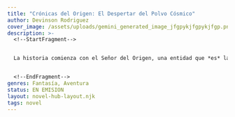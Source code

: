 ```yaml
---
title: "Crónicas del Origen: El Despertar del Polvo Cósmico"
author: Devinson Rodriguez
cover_image: /assets/uploads/gemini_generated_image_jfgpykjfgpykjfgp.png
description: >-
  <!--StartFragment-->


  La historia comienza con el Señor del Origen, una entidad que *es* la existencia misma y que, por curiosidad, decide experimentar la vida mortal. Elige nacer como Yuan Chen en la poderosa familia Yuan del Imperio del Dragón Celestial. Aunque su nacimiento está rodeado de fenómenos celestiales, a los seis años se revela que Yuan Chen carece de talento para el cultivo, lo que le provoca desprecio y humillación, excepto por el amor de su madre. Una noche, mientras medita, su conciencia se expande hasta abarcar el cosmos, abrumándolo. Al despertar, descubre que una minúscula chispa del "Poder del Origen" se ha filtrado en su Dantian. Se da cuenta de que su camino no es el cultivo tradicional, sino despertar el universo que lleva dentro.


  <!--EndFragment-->
genres: Fantasía, Aventura
status: EN EMISION
layout: novel-hub-layout.njk
tags: novel
---
```

